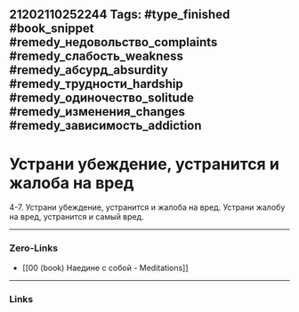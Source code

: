 21202110252244
Tags: #type_finished #book_snippet #remedy_недовольство_complaints #remedy_слабость_weakness #remedy_абсурд_absurdity #remedy_трудности_hardship #remedy_одиночество_solitude #remedy_изменения_changes #remedy_зависимость_addiction
---
# Устрани убеждение, устранится и жалоба на вред

 4-7. Устрани убеждение, устранится и жалоба на вред. Устрани жалобу на вред, устранится и самый вред. 

---
### Zero-Links
- [[00 (book) Наедине с собой - Meditations]]
---
### Links
